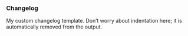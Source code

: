 ### Changelog
My custom changelog template. Don’t worry about indentation here; it is automatically removed from the output.
